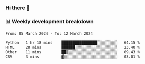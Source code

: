 ### Hi there 👋

### 📊 Weekly development breakdown
<!--START_SECTION:waka-->

```txt
From: 05 March 2024 - To: 12 March 2024

Python   1 hr 18 mins    ████████████████░░░░░░░░░   64.15 %
HTML     28 mins         ██████░░░░░░░░░░░░░░░░░░░   23.40 %
Other    11 mins         ██▒░░░░░░░░░░░░░░░░░░░░░░   09.43 %
CSV      3 mins          ▓░░░░░░░░░░░░░░░░░░░░░░░░   03.01 %
```

<!--END_SECTION:waka-->
